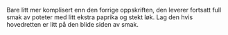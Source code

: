 Bare litt mer komplisert enn den forrige oppskriften, den leverer fortsatt full smak av poteter med litt ekstra paprika og stekt løk. Lag den hvis hovedretten er litt på den blide siden av smak.
